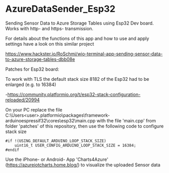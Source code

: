 # AzureDataSender_Esp32

Sending Sensor Data to Azure Storage Tables using Esp32 Dev board. Works with http- and https- transmission.

For details about the functions of this app and how to use and apply settings have a look on this similar project

https://www.hackster.io/RoSchmi/wio-terminal-app-sending-sensor-data-to-azure-storage-tables-dbb08e

Patches for Esp32 board:

To work with TLS the default stack size 8182 of the Esp32 had to be enlarged (e.g. to 16384)

-https://community.platformio.org/t/esp32-stack-configuration-reloaded/20994


On your PC replace the file C:\Users\<user>\.platformio\packages\framework-arduinoespressif32\cores\esp32\main.cpp
with the file 'main.cpp' from folder 'patches' of this repository, then use the following code to configure stack size

    #if !(USING_DEFAULT_ARDUINO_LOOP_STACK_SIZE)
        uint16_t USER_CONFIG_ARDUINO_LOOP_STACK_SIZE = 16384;
    #endif


Use the iPhone- or Android- App 'Charts4Azure' (https://azureiotcharts.home.blog/)  to visualize the uploaded Sensor data
